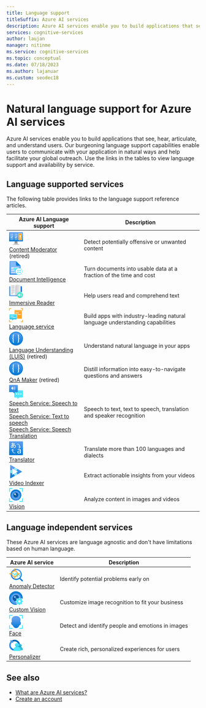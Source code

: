 ```yaml
---
title: Language support
titleSuffix: Azure AI services
description: Azure AI services enable you to build applications that see, hear, speak with, and understand your users.
services: cognitive-services
author: laujan
manager: nitinme
ms.service: cognitive-services
ms.topic: conceptual
ms.date: 07/18/2023
ms.author: lajanuar
ms.custom: seodec18
---
```


# Natural language support for Azure AI services

Azure AI services enable you to build applications that see, hear, articulate, and understand users. Our burgeoning language support capabilities enable users to communicate with your application in natural ways and help facilitate your global outreach. Use the links in the tables to view language support and availability by service.

## Language supported services

The following table provides links to the language support reference articles. 

| Azure AI Language support | Description |
| --- | --- |
|![Content Moderator icon](media/service-icons/content-moderator.svg)</br>[Content Moderator](./content-moderator/language-support.md) (retired) | Detect potentially offensive or unwanted content |
|![Document Intelligence icon](media/service-icons/document-intelligence.svg)</br>[Document Intelligence](./document-intelligence/language-support.md) | Turn documents into usable data at a fraction of the time and cost |
|![Immersive Reader icon](media/service-icons/immersive-reader.svg)</br>[Immersive Reader](./immersive-reader/language-support.md) | Help users read and comprehend text |
|![Language icon](media/service-icons/language.svg)</br>[Language service](./language-service/language-detection/overview.md) | Build apps with industry-leading natural language understanding capabilities |
|![Language Understanding icon](media/service-icons/luis.svg)</br>[Language Understanding (LUIS)](./luis/luis-language-support.md) (retired) | Understand natural language in your apps |
|![QnA Maker icon](media/service-icons/luis.svg)</br>[QnA Maker](./qnamaker/overview/language-support.md) (retired) | Distill information into easy-to-navigate questions and answers |
|![Speech icon](media/service-icons/speech.svg)</br>[Speech Service: Speech to text](./speech-service/language-support.md?tabs=stt)</br>[Speech Service: Text to speech](./speech-service/language-support.md?tabs=tts)</br>[Speech Service: Speech Translation](./speech-service/language-support.md?tabs=speech-translation) | Speech to text, text to speech, translation and speaker recognition |
|![Translator icon](media/service-icons/translator.svg)</br>[Translator](./translator/language-support.md) | Translate more than 100 languages and dialects |
|![Video Indexer icon](media/service-icons/video-indexer.svg)</br>[Video Indexer](../azure-video-indexer/language-identification-model.md#guidelines-and-limitations) | Extract actionable insights from your videos |
|![Vision icon](media/service-icons/vision.svg)</br>[Vision](./computer-vision/language-support.md) | Analyze content in images and videos |

## Language independent services

These Azure AI services are language agnostic and don't have limitations based on human language.

| Azure AI service | Description |
| --- | --- |
|![Anomaly Detector icon](media/service-icons/anomaly-detector.svg)</br>[Anomaly Detector](./Anomaly-Detector/index.yml) | Identify potential problems early on |
|![Custom Vision icon](media/service-icons/custom-vision.svg)</br>[Custom Vision](./custom-vision-service/index.yml) |Customize image recognition to fit your business |
|![Face icon](media/service-icons/face.svg)</br>[Face](./computer-vision/overview-identity.md) | Detect and identify people and emotions in images |
|![Personalizer icon](media/service-icons/personalizer.svg)</br>[Personalizer](./personalizer/index.yml) | Create rich, personalized experiences for users |

## See also

* [What are Azure AI services?](./what-are-ai-services.md)
* [Create an account](multi-service-resource.md?pivots=azportal)
